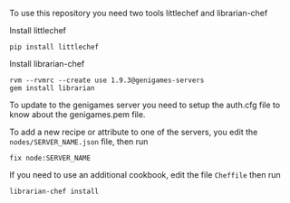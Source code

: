 To use this repository you need two tools littlechef and librarian-chef

Install littlechef

    pip install littlechef
    
Install librarian-chef

    rvm --rvmrc --create use 1.9.3@genigames-servers
    gem install librarian
    
To update to the genigames server you need to setup the auth.cfg file to know about the genigames.pem file.

To add a new recipe or attribute to one of the servers, you edit the `nodes/SERVER_NAME.json` file, then run

    fix node:SERVER_NAME

If you need to use an additional cookbook, edit the file `Cheffile` then run

    librarian-chef install
